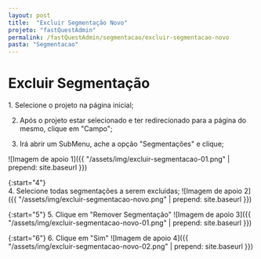 ```yaml
---
layout: post
title:  "Excluir Segmentação Novo"
projeto: "fastQuestAdmin"
permalink: /fastQuestAdmin/segmentacao/excluir-segmentacao-novo
pasta: "Segmentacao"
---
```

# Excluir Segmentação

<div class="row" markdown="1">
<div class="6u 12u$(small)" markdown="1">
1. Selecione o projeto na página inicial;

2. Após o projeto estar selecionado e ter redirecionado para a página do mesmo, clique em "Campo";

3. Irá abrir um SubMenu, ache a opção "Segmentações" e clique;
</div>
<div class="6u 12u$(small)" markdown="1">
![Imagem de apoio 1]({{ "/assets/img/excluir-segmentacao-01.png" | prepend: site.baseurl }})
</div>                               
</div>

{:start="4"}	
4. Selecione todas segmentações a serem excluídas;
![Imagem de apoio 2]({{ "/assets/img/excluir-segmentacao-novo.png" | prepend: site.baseurl }})

{:start="5"}
5. Clique em "Remover Segmentação"
![Imagem de apoio 3]({{ "/assets/img/excluir-segmentacao-novo-01.png" | prepend: site.baseurl }})


{:start="6"}
6. Clique em "Sim"
![Imagem de apoio 4]({{ "/assets/img/excluir-segmentacao-novo-02.png" | prepend: site.baseurl }})
